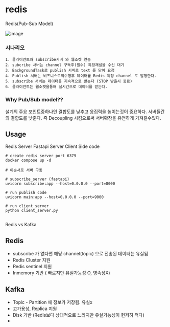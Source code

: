 # redis
Redis(Pub-Sub Model)


![image](https://github.com/wjs2063/redis/assets/76778082/b1d46358-a957-401f-8010-2a68b4c692f1)


### 시나리오 
```
1. 클라이언트와 subscribe서버 와 웹소켓 연동 
2. subcribe 서버는 channel 구독후(필수) 특정채널을 수신 대기 
3. BackgroundTask로 publish 서버로 text 를 담아 요청
4. Publish 서버는 비즈니스로직수행후 데이터를 Redis 특정 channel 로 발행한다.
5. subscribe 서버는 데이터를 지속적으로 받는다 (STOP 받을시 종료)
6. 클라이언트는 웹소켓을통해 실시간으로 데이터를 받는다.
```

### Why Pub/Sub model?? 

설계의 주요 포인트중하나인 결합도를 낮추고 응집력을 높이는것이 중요하다.
서버들간의 결합도를 낮춘다.  즉 Decoupling 시킴으로써 서버확장을 유연하게 가져갈수있다. 




## Usage 
Redis Server
Fastapi Server
Client Side code

```
# create redis server port 6379
docker compose up -d

# 이순서로 서버 구동

# subscribe_server (fastapi)
uvicorn subscribe:app --host=0.0.0.0 --port=8000

# run publish code
uvicorn main:app --host=0.0.0.0 --port=9000

# run client_server
python client_server.py


```


Redis vs Kafka 

## Redis 
- subscribe 가 없다면 해당 channel(topic) 으로 전송된 데이터는 유실됨
- Redis Cluster 지원
- Redis sentinel 지원
- Inmemory 기반 ( 빠르지만 유실가능성 O, 영속성X)

## Kafka
- Topic - Partition 에 정보가 저장됨. 유실x
- 고가용성, Replica 지원
- Disk 기반 (Redis보다 상대적으로 느리지만 유실가능성이 현저히 적다)
- 
